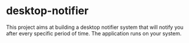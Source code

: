 # desktop-notifier
 This project aims at building a desktop notifier system that will notify you after every specific period of time. The application runs on your system.
